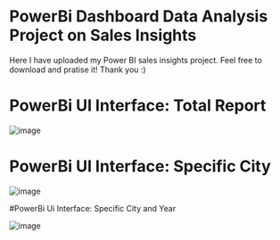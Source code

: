 # PowerBi Dashboard Data Analysis Project on Sales Insights

Here I have uploaded my Power BI sales insights project. Feel free to download and pratise it! Thank you :)

# PowerBi UI Interface: Total Report

![image](https://user-images.githubusercontent.com/48627152/229705735-973d1e58-7c6f-4fbd-8661-9ccd0dfefa19.png)

# PowerBi UI Interface: Specific City

![image](https://user-images.githubusercontent.com/48627152/229712506-1de82698-79ce-4fbd-9f88-ceae5d0a5f8a.png)

#PowerBi Ui Interface: Specific City and Year

![image](https://user-images.githubusercontent.com/48627152/229712984-06cf48f5-e973-4d2b-bb15-c625ceefd4e0.png)

